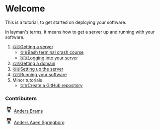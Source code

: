 # Welcome
This is a tutorial, to get started on deploying your software.

In layman's terms, it means how to get a server up and running with your software.

1. [🇬🇧Getting a server](getting_a_server)
    - [🇬🇧Bash terminal crash course](terminal)
    - [🇬🇧Logging into your server](server_logon)
2. [🇬🇧Getting a domain](domain)
3. [🇬🇧Setting up the server](getting_a_server)
4. [🇬🇧Running your software](simple_html)
5. Minor tutorials
    - [🇬🇧Create a GitHub repository](git)
    

### Contributers
[<img src="assets/Octocat.png" height=20px>](https://github.com/Minibrams) 
[Anders Brams](https://www.linkedin.com/in/anders-brams-b135985a/ "Linkedin Page")

[<img src="assets/Octocat.png" height=20px>](https://github.com/AndersSpringborg) 
[Anders Aaen Springborg](https://www.linkedin.com/in/anders-aaen-springborg/ "Linkedin Page")

